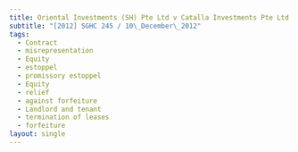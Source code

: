 ```yaml
---
title: Oriental Investments (SH) Pte Ltd v Catalla Investments Pte Ltd
subtitle: "[2012] SGHC 245 / 10\_December\_2012"
tags:
  - Contract
  - misrepresentation
  - Equity
  - estoppel
  - promissory estoppel
  - Equity
  - relief
  - against forfeiture
  - Landlord and tenant
  - termination of leases
  - forfeiture
layout: single
---
```


